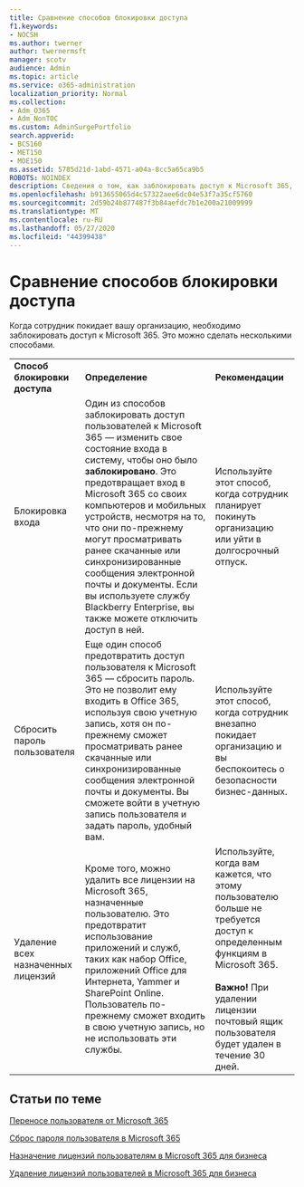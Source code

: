 ```yaml
---
title: Сравнение способов блокировки доступа
f1.keywords:
- NOCSH
ms.author: twerner
author: twernermsft
manager: scotv
audience: Admin
ms.topic: article
ms.service: o365-administration
localization_priority: Normal
ms.collection:
- Adm_O365
- Adm_NonTOC
ms.custom: AdminSurgePortfolio
search.appverid:
- BCS160
- MET150
- MOE150
ms.assetid: 5785d21d-1abd-4571-a04a-8cc5a65ca9b5
ROBOTS: NOINDEX
description: Сведения о том, как заблокировать доступ к Microsoft 365, когда сотрудник покидает организацию.
ms.openlocfilehash: b913655065d4c57322aee6dc04e53f7a35cf5760
ms.sourcegitcommit: 2d59b24b877487f3b84aefdc7b1e200a21009999
ms.translationtype: MT
ms.contentlocale: ru-RU
ms.lasthandoff: 05/27/2020
ms.locfileid: "44399438"
---
```

# <a name="compare-ways-to-block-access"></a>Сравнение способов блокировки доступа

Когда сотрудник покидает вашу организацию, необходимо заблокировать доступ к Microsoft 365. Это можно сделать несколькими способами.
  
||||
|:-----|:-----|:-----|
|**Способ блокировки доступа** <br/> |**Определение** <br/> |**Рекомендации** <br/> |
|Блокировка входа  <br/> |Один из способов заблокировать доступ пользователей к Microsoft 365 — изменить свое состояние входа в систему, чтобы оно было **заблокировано**. Это предотвращает вход в Microsoft 365 со своих компьютеров и мобильных устройств, несмотря на то, что они по-прежнему могут просматривать ранее скачанные или синхронизированные сообщения электронной почты и документы. Если вы используете службу Blackberry Enterprise, вы также можете отключить доступ в ней.  <br/> |Используйте этот способ, когда сотрудник планирует покинуть организацию или уйти в долгосрочный отпуск.  <br/> |
|Сбросить пароль пользователя  <br/> |Еще один способ предотвратить доступ пользователя к Microsoft 365 — сбросить пароль. Это не позволит ему входить в Office 365, используя свою учетную запись, хотя он по-прежнему сможет просматривать ранее скачанные или синхронизированные сообщения электронной почты и документы. Вы сможете войти в учетную запись пользователя и задать пароль, удобный вам.  <br/> |Используйте этот способ, когда сотрудник внезапно покидает организацию и вы беспокоитесь о безопасности бизнес-данных.  <br/> |
|Удаление всех назначенных лицензий  <br/> |Кроме того, можно удалить все лицензии на Microsoft 365, назначенные пользователю. Это предотвратит использование приложений и служб, таких как набор Office, приложений Office для Интернета, Yammer и SharePoint Online. Пользователь по-прежнему сможет входить в свою учетную запись, но не использовать эти службы.  <br/> |Используйте, когда вам кажется, что этому пользователю больше не требуется доступ к определенным функциям в Microsoft 365.  <br/> <br> **Важно!** При удалении лицензии почтовый ящик пользователя будет удален в течение 30 дней.
   
## <a name="related-articles"></a>Статьи по теме

[Переносе пользователя от Microsoft 365](../add-users/remove-former-employee.md)
    
[Сброс пароля пользователя в Microsoft 365](../add-users/reset-passwords.md)
    
[Назначение лицензий пользователям в Microsoft 365 для бизнеса](../manage/assign-licenses-to-users.md)
    
[Удаление лицензий пользователей в Microsoft 365 для бизнеса](../manage/remove-licenses-from-users.md)
    

